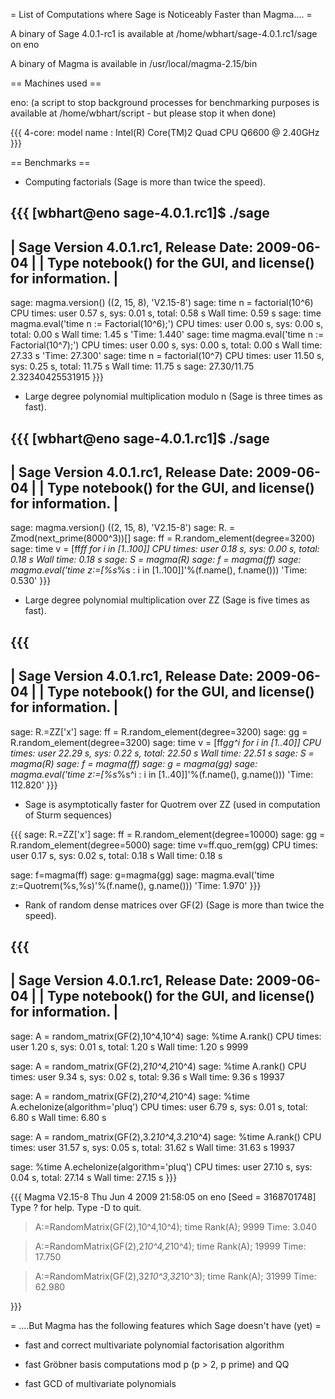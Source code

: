 = List of Computations where Sage is Noticeably Faster than Magma.... =

A binary of Sage 4.0.1-rc1 is available at /home/wbhart/sage-4.0.1.rc1/sage on eno

A binary of Magma is available in /usr/local/magma-2.15/bin

== Machines used ==

eno: (a script to stop background processes for benchmarking purposes is available at /home/wbhart/script - but please stop it when done)

{{{
4-core: model name	: Intel(R) Core(TM)2 Quad CPU    Q6600  @ 2.40GHz
}}}

== Benchmarks ==

* Computing factorials (Sage is more than twice the speed).

{{{
[wbhart@eno sage-4.0.1.rc1]$ ./sage
----------------------------------------------------------------------
| Sage Version 4.0.1.rc1, Release Date: 2009-06-04                   |
| Type notebook() for the GUI, and license() for information.        |
----------------------------------------------------------------------
sage: magma.version()
((2, 15, 8), 'V2.15-8')
sage: time n = factorial(10^6)
CPU times: user 0.57 s, sys: 0.01 s, total: 0.58 s
Wall time: 0.59 s
sage: time magma.eval('time n := Factorial(10^6);')
CPU times: user 0.00 s, sys: 0.00 s, total: 0.00 s
Wall time: 1.45 s
'Time: 1.440'
sage: time magma.eval('time n := Factorial(10^7);')
CPU times: user 0.00 s, sys: 0.00 s, total: 0.00 s
Wall time: 27.33 s
'Time: 27.300'
sage: time n = factorial(10^7)
CPU times: user 11.50 s, sys: 0.25 s, total: 11.75 s
Wall time: 11.75 s
sage: 27.30/11.75
2.32340425531915
}}}

* Large degree polynomial multiplication modulo n (Sage is three times as fast).

{{{
[wbhart@eno sage-4.0.1.rc1]$ ./sage
----------------------------------------------------------------------
| Sage Version 4.0.1.rc1, Release Date: 2009-06-04                   |
| Type notebook() for the GUI, and license() for information.        |
----------------------------------------------------------------------
sage: magma.version()
((2, 15, 8), 'V2.15-8')
sage: R.<t> = Zmod(next_prime(8000^3))[]
sage: ff = R.random_element(degree=3200)
sage: time v = [ff*ff for i in [1..100]]
CPU times: user 0.18 s, sys: 0.00 s, total: 0.18 s
Wall time: 0.18 s
sage: S = magma(R)
sage: f = magma(ff)
sage: magma.eval('time z:=[%s*%s : i in [1..100]]'%(f.name(), f.name()))
'Time: 0.530'
}}}

* Large degree polynomial multiplication over ZZ (Sage is five times as fast).

{{{
----------------------------------------------------------------------
| Sage Version 4.0.1.rc1, Release Date: 2009-06-04                   |
| Type notebook() for the GUI, and license() for information.        |
----------------------------------------------------------------------
sage: R.<x>=ZZ['x']
sage: ff = R.random_element(degree=3200)
sage: gg = R.random_element(degree=3200)
sage: time v = [ff*gg^i for i in [1..40]]
CPU times: user 22.29 s, sys: 0.22 s, total: 22.50 s
Wall time: 22.51 s
sage: S = magma(R)
sage: f = magma(ff)
sage: g = magma(gg)
sage: magma.eval('time z:=[%s*%s^i : i in [1..40]]'%(f.name(), g.name()))
'Time: 112.820'
}}}

* Sage is asymptotically faster for Quotrem over ZZ (used in computation of Sturm sequences)

{{{
sage: R.<x>=ZZ['x']
sage: ff = R.random_element(degree=10000)
sage: gg = R.random_element(degree=5000)
sage: time v=ff.quo_rem(gg)
CPU times: user 0.17 s, sys: 0.02 s, total: 0.18 s
Wall time: 0.18 s

sage: f=magma(ff)
sage: g=magma(gg)
sage: magma.eval('time z:=Quotrem(%s,%s)'%(f.name(), g.name()))
'Time: 1.970'
}}}

* Rank of random dense matrices over GF(2) (Sage is more than twice the speed).

{{{
----------------------------------------------------------------------
| Sage Version 4.0.1.rc1, Release Date: 2009-06-04                   |
| Type notebook() for the GUI, and license() for information.        |
----------------------------------------------------------------------
sage: A = random_matrix(GF(2),10^4,10^4)
sage: %time A.rank()
CPU times: user 1.20 s, sys: 0.01 s, total: 1.20 s
Wall time: 1.20 s
9999

sage: A = random_matrix(GF(2),2*10^4,2*10^4)
sage: %time A.rank()
CPU times: user 9.34 s, sys: 0.02 s, total: 9.36 s
Wall time: 9.36 s
19937

sage: A = random_matrix(GF(2),2*10^4,2*10^4)
sage: %time A.echelonize(algorithm='pluq')
CPU times: user 6.79 s, sys: 0.01 s, total: 6.80 s
Wall time: 6.80 s

sage: A = random_matrix(GF(2),3.2*10^4,3.2*10^4)
sage: %time A.rank()
CPU times: user 31.57 s, sys: 0.05 s, total: 31.62 s
Wall time: 31.63 s
19937

sage: %time A.echelonize(algorithm='pluq')
CPU times: user 27.10 s, sys: 0.04 s, total: 27.14 s
Wall time: 27.15 s
}}}

{{{
Magma V2.15-8     Thu Jun  4 2009 21:58:05 on eno      [Seed = 3168701748]
Type ? for help.  Type <Ctrl>-D to quit.
> A:=RandomMatrix(GF(2),10^4,10^4);
> time Rank(A);
9999
Time: 3.040

> A:=RandomMatrix(GF(2),2*10^4,2*10^4);
> time Rank(A);
19999
Time: 17.750

> A:=RandomMatrix(GF(2),32*10^3,32*10^3);
> time Rank(A);
31999
Time: 62.980

}}}


= ....But Magma has the following features which Sage doesn't have (yet) =

* fast and correct multivariate polynomial factorisation algorithm

* fast Gröbner basis computations mod p (p > 2, p prime) and QQ

* fast GCD of multivariate polynomials
